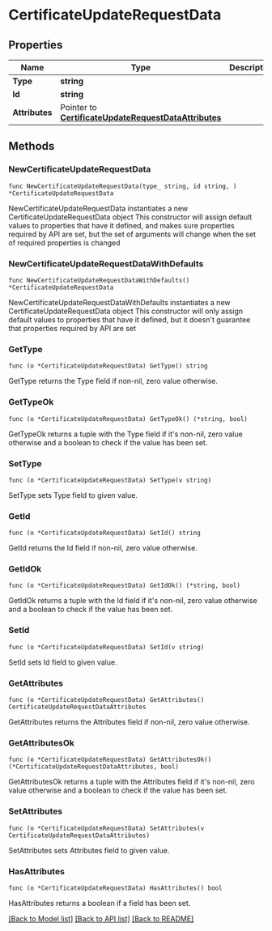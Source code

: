 # CertificateUpdateRequestData

## Properties

Name | Type | Description | Notes
------------ | ------------- | ------------- | -------------
**Type** | **string** |  | 
**Id** | **string** |  | 
**Attributes** | Pointer to [**CertificateUpdateRequestDataAttributes**](CertificateUpdateRequestDataAttributes.md) |  | [optional] 

## Methods

### NewCertificateUpdateRequestData

`func NewCertificateUpdateRequestData(type_ string, id string, ) *CertificateUpdateRequestData`

NewCertificateUpdateRequestData instantiates a new CertificateUpdateRequestData object
This constructor will assign default values to properties that have it defined,
and makes sure properties required by API are set, but the set of arguments
will change when the set of required properties is changed

### NewCertificateUpdateRequestDataWithDefaults

`func NewCertificateUpdateRequestDataWithDefaults() *CertificateUpdateRequestData`

NewCertificateUpdateRequestDataWithDefaults instantiates a new CertificateUpdateRequestData object
This constructor will only assign default values to properties that have it defined,
but it doesn't guarantee that properties required by API are set

### GetType

`func (o *CertificateUpdateRequestData) GetType() string`

GetType returns the Type field if non-nil, zero value otherwise.

### GetTypeOk

`func (o *CertificateUpdateRequestData) GetTypeOk() (*string, bool)`

GetTypeOk returns a tuple with the Type field if it's non-nil, zero value otherwise
and a boolean to check if the value has been set.

### SetType

`func (o *CertificateUpdateRequestData) SetType(v string)`

SetType sets Type field to given value.


### GetId

`func (o *CertificateUpdateRequestData) GetId() string`

GetId returns the Id field if non-nil, zero value otherwise.

### GetIdOk

`func (o *CertificateUpdateRequestData) GetIdOk() (*string, bool)`

GetIdOk returns a tuple with the Id field if it's non-nil, zero value otherwise
and a boolean to check if the value has been set.

### SetId

`func (o *CertificateUpdateRequestData) SetId(v string)`

SetId sets Id field to given value.


### GetAttributes

`func (o *CertificateUpdateRequestData) GetAttributes() CertificateUpdateRequestDataAttributes`

GetAttributes returns the Attributes field if non-nil, zero value otherwise.

### GetAttributesOk

`func (o *CertificateUpdateRequestData) GetAttributesOk() (*CertificateUpdateRequestDataAttributes, bool)`

GetAttributesOk returns a tuple with the Attributes field if it's non-nil, zero value otherwise
and a boolean to check if the value has been set.

### SetAttributes

`func (o *CertificateUpdateRequestData) SetAttributes(v CertificateUpdateRequestDataAttributes)`

SetAttributes sets Attributes field to given value.

### HasAttributes

`func (o *CertificateUpdateRequestData) HasAttributes() bool`

HasAttributes returns a boolean if a field has been set.


[[Back to Model list]](../README.md#documentation-for-models) [[Back to API list]](../README.md#documentation-for-api-endpoints) [[Back to README]](../README.md)


